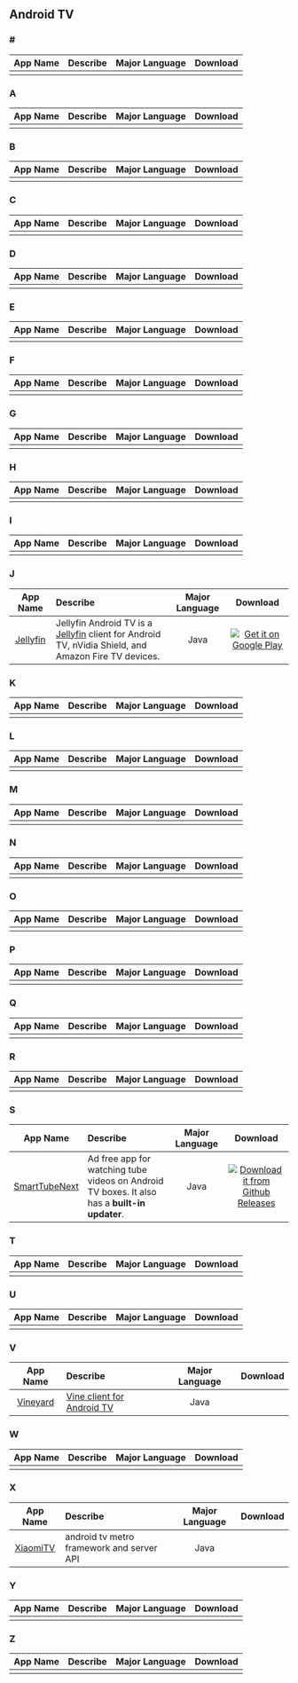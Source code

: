 ## Android TV  
### \#   
App Name                   | Describe                  | Major Language             | Download 
:------------------------: | :------------------------ | :------------------------: | :------------------------: 
| | | 

### A  
App Name                   | Describe                  | Major Language             | Download 
:------------------------: | :------------------------ | :------------------------: | :------------------------: 
| | | 

### B  
App Name                   | Describe                  | Major Language             | Download 
:------------------------: | :------------------------ | :------------------------: | :------------------------: 
| | | 

### C  
App Name                   | Describe                  | Major Language             | Download 
:------------------------: | :------------------------ | :------------------------: | :------------------------: 
 | | | 

### D  
App Name                   | Describe                  | Major Language             | Download 
:------------------------: | :------------------------ | :------------------------: | :------------------------: 
 | | | 

### E  
App Name                   | Describe                  | Major Language             | Download 
:------------------------: | :------------------------ | :------------------------: | :------------------------: 
 | | | 

### F  
App Name                   | Describe                  | Major Language             | Download 
:------------------------: | :------------------------ | :------------------------: | :------------------------: 
| | | 

### G  
App Name                   | Describe                  | Major Language             | Download 
:------------------------: | :------------------------ | :------------------------: | :------------------------: 
 | | | 

### H  
App Name                   | Describe                  | Major Language             | Download 
:------------------------: | :------------------------ | :------------------------: | :------------------------: 
 | | | 

### I  
App Name                   | Describe                  | Major Language             | Download 
:------------------------: | :------------------------ | :------------------------: | :------------------------: 
 | | | 

### J  
App Name                   | Describe                  | Major Language             | Download 
:------------------------: | :------------------------ | :------------------------: | :------------------------: 
[Jellyfin](https://github.com/jellyfin/jellyfin-androidtv) | Jellyfin Android TV is a [Jellyfin](https://jellyfin.org/) client for Android TV, nVidia Shield, and Amazon Fire TV devices. | Java | [![Get it on Google Play](https://i.imgur.com/T9HnFlW.png)](https://play.google.com/store/apps/details?id=org.jellyfin.androidtv)

### K  
App Name                   | Describe                  | Major Language             | Download 
:------------------------: | :------------------------ | :------------------------: | :------------------------: 
 | | | 

### L  
App Name                   | Describe                  | Major Language             | Download 
:------------------------: | :------------------------ | :------------------------: | :------------------------: 
| | | 

### M  
App Name                   | Describe                  | Major Language             | Download 
:------------------------: | :------------------------ | :------------------------: | :------------------------: 
 | | | 

### N  
App Name                   | Describe                  | Major Language             | Download 
:------------------------: | :------------------------ | :------------------------: | :------------------------: 
 | | | 

### O  
App Name                   | Describe                  | Major Language             | Download 
:------------------------: | :------------------------ | :------------------------: | :------------------------: 
 | | | 

### P  
App Name                   | Describe                  | Major Language             | Download 
:------------------------: | :------------------------ | :------------------------: | :------------------------: 
| | | 

### Q  
App Name                   | Describe                  | Major Language             | Download 
:------------------------: | :------------------------ | :------------------------: | :------------------------: 
 | | | 

### R  
App Name                   | Describe                  | Major Language             | Download 
:------------------------: | :------------------------ | :------------------------: | :------------------------: 
| | | 

### S  
App Name                   | Describe                  | Major Language             | Download 
:------------------------: | :------------------------ | :------------------------: | :------------------------: 
[SmartTubeNext](https://github.com/yuliskov/SmartTubeNext) | Ad free app for watching tube videos on Android TV boxes. It also has a **built-in updater**. | Java | [![Download it from Github Releases](https://i.ibb.co/jfdStgz/92813512-27f0bb80-f376-11ea-8562-ee2b3e416aec-resized.png)](https://github.com/yuliskov/SmartTubeNext/releases/latest)

### T  
App Name                   | Describe                  | Major Language             | Download 
:------------------------: | :------------------------ | :------------------------: | :------------------------: 
 | | | 

### U  
App Name                   | Describe                  | Major Language             | Download 
:------------------------: | :------------------------ | :------------------------: | :------------------------: 
 | | | 

### V  
App Name                   | Describe                  | Major Language             | Download 
:------------------------: | :------------------------ | :------------------------: | :------------------------: 
[Vineyard](https://github.com/hitherejoe/Vineyard) | [Vine client for Android TV](https://medium.com/exploring-android/vineyard-creating-an-android-tv-vine-app-e1480708b0a3#.q4hrfrsnu) | Java |    

### W  
App Name                   | Describe                  | Major Language             | Download 
:------------------------: | :------------------------ | :------------------------: | :------------------------: 
| | | 

### X  
App Name                   | Describe                  | Major Language             | Download 
:------------------------: | :------------------------ | :------------------------: | :------------------------: 
 [XiaomiTV](https://github.com/XiaoMi/android_tv_metro)|android tv metro framework and server API |Java  | 

### Y  
App Name                   | Describe                  | Major Language             | Download 
:------------------------: | :------------------------ | :------------------------: | :------------------------: 
 | | | 

### Z  
App Name                   | Describe                  | Major Language             | Download 
:------------------------: | :------------------------ | :------------------------: | :------------------------: 
 | | | 
 

